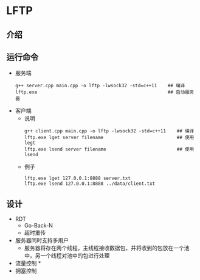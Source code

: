 # LFTP

## 介绍


## 运行命令

* 服务端
    ```shell
    g++ server.cpp main.cpp -o lftp -lwsock32 -std=c++11    ## 编译
    lftp.exe                                                ## 启动服务器
    ```
* 客户端
    * 说明
        ```shell
        g++ client.cpp main.cpp -o lftp -lwsock32 -std=c++11    ## 编译
        lftp.exe lget server filename                           ## 使用legt
        lftp.exe lsend server filename                          ## 使用lsend
        ```
    * 例子
        ```shell
        lftp.exe lget 127.0.0.1:8888 server.txt
        lftp.exe lsend 127.0.0.1:8888 ../data/client.txt
        ```

## 设计

* RDT
    * Go-Back-N
    * 超时重传
* 服务器同时支持多用户
    * 服务器将存在两个线程，主线程接收数据包，并将收到的包放在一个池中，另一个线程对池中的包进行处理
* 流量控制
    * 
* 拥塞控制